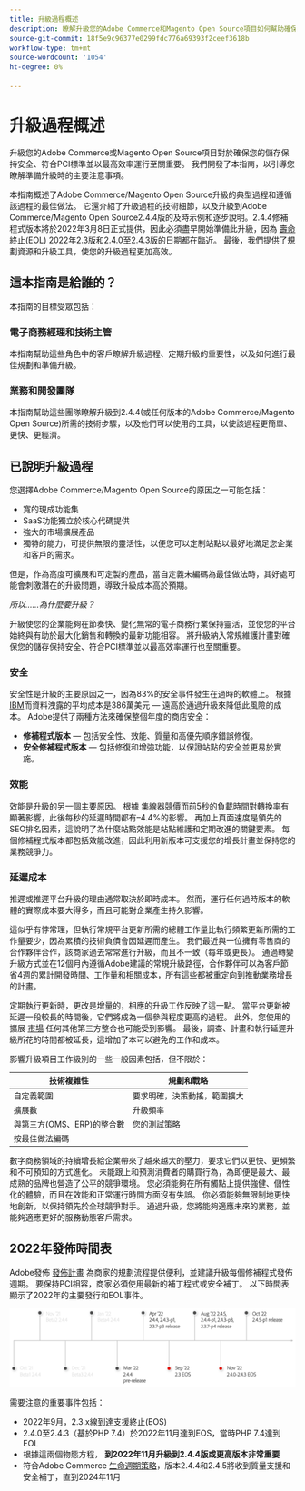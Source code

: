 ```yaml
---
title: 升級過程概述
description: 瞭解升級您的Adobe Commerce和Magento Open Source項目如何幫助確保店面的安全和高效運行。
source-git-commit: 18f5e9c96377e0299fdc776a69393f2ceef3618b
workflow-type: tm+mt
source-wordcount: '1054'
ht-degree: 0%

---
```



# 升級過程概述

升級您的Adobe Commerce或Magento Open Source項目對於確保您的儲存保持安全、符合PCI標準並以最高效率運行至關重要。 我們開發了本指南，以引導您瞭解準備升級時的主要注意事項。

本指南概述了Adobe Commerce/Magento Open Source升級的典型過程和遵循該過程的最佳做法。 它還介紹了升級過程的技術細節，以及升級到Adobe Commerce/Magento Open Source2.4.4版的及時示例和逐步說明。2.4.4修補程式版本將於2022年3月8日正式提供，因此必須盡早開始準備此升級，因為 [壽命終止(EOL)](https://devdocs.magento.com/release/lifecycle-policy.html) 2022年2.3版和2.4.0至2.4.3版的日期都在臨近。 最後，我們提供了規劃資源和升級工具，使您的升級過程更加高效。

## 這本指南是給誰的？

本指南的目標受眾包括：

### 電子商務經理和技術主管

本指南幫助這些角色中的客戶瞭解升級過程、定期升級的重要性，以及如何進行最佳規劃和準備升級。

### 業務和開發團隊

本指南幫助這些團隊瞭解升級到2.4.4(或任何版本的Adobe Commerce/Magento Open Source)所需的技術步驟，以及他們可以使用的工具，以使該過程更簡單、更快、更經濟。

## 已說明升級過程

您選擇Adobe Commerce/Magento Open Source的原因之一可能包括：

- 寬的現成功能集
- SaaS功能獨立於核心代碼提供
- 強大的市場擴展產品
- 獨特的能力，可提供無限的靈活性，以便您可以定制站點以最好地滿足您企業和客戶的需求。

但是，作為高度可擴展和可定製的產品，當自定義未編碼為最佳做法時，其好處可能會刺激潛在的升級問題，導致升級成本高於預期。

_所以……為什麼要升級？_

升級使您的企業能夠在節奏快、變化無常的電子商務行業保持靈活，並使您的平台始終與有助於最大化銷售和轉換的最新功能相容。 將升級納入常規維護計畫對確保您的儲存保持安全、符合PCI標準並以最高效率運行也至關重要。

### 安全

安全性是升級的主要原因之一，因為83%的安全事件發生在過時的軟體上。 根據 [IBM](https://www.ibm.com/security/data-breach)而資料洩露的平均成本是386萬美元 — 遠高於通過升級來降低此風險的成本。 Adobe提供了兩種方法來確保整個年度的商店安全：

- **修補程式版本** — 包括安全性、效能、質量和高優先順序錯誤修復。
- **安全修補程式版本** — 包括修復和增強功能，以保證站點的安全並更易於實施。

### 效能

效能是升級的另一個主要原因。 根據 [集線器競價](https://blog.hubspot.com/marketing/page-load-time-conversion-rates)而前5秒的負載時間對轉換率有顯著影響，此後每秒的延遲時間都有–4.4%的影響。 再加上頁面速度是領先的SEO排名因素，這說明了為什麼站點效能是站點維護和定期改進的關鍵要素。 每個修補程式版本都包括效能改進，因此利用新版本可支援您的增長計畫並保持您的業務競爭力。

### 延遲成本

推遲或推遲平台升級的理由通常取決於即時成本。 然而，運行任何過時版本的軟體的實際成本要大得多，而且可能對企業產生持久影響。

這似乎有悖常理，但執行常規平台更新所需的總體工作量比執行頻繁更新所需的工作量要少，因為累積的技術負債會因延遲而產生。 我們最近與一位擁有零售商的合作夥伴合作，該商家過去常常進行升級，而且不一致（每年或更長）。 通過轉變升級方式並在12個月內遵循Adobe建議的常規升級路徑，合作夥伴可以為客戶節省4週的累計開發時間、工作量和相關成本，所有這些都被重定向到推動業務增長的計畫。

定期執行更新時，更改是增量的，相應的升級工作反映了這一點。 當平台更新被延遲一段較長的時間後，它們將成為一個參與程度更高的過程。 此外，您使用的擴展 [市場](https://marketplace.magento.com/) 任何其他第三方整合也可能受到影響。 最後，調查、計畫和執行延遲升級所花的時間都被延長，這增加了本可以避免的工作和成本。

影響升級項目工作級別的一些一般因素包括，但不限於：

| 技術複雜性 | 規劃和戰略 |
|-----------------------------------------------------------|--------------------------------------------------------------|
| 自定義範圍 | 要求明確，決策動搖，範圍擴大 |
| 擴展數 | 升級頻率 |
| 與第三方(OMS、ERP)的整合數 | 您的測試策略 |
| 按最佳做法編碼 |  |

數字商務領域的持續增長給企業帶來了越來越大的壓力，要求它們以更快、更頻繁和不可預知的方式進化。 未能跟上和預測消費者的購買行為，為即便是最大、最成熟的品牌也營造了公平的競爭環境。 您必須能夠在所有觸點上提供強健、個性化的體驗，而且在效能和正常運行時間方面沒有失誤。 你必須能夠無限制地更快地創新，以保持領先於全球競爭對手。 通過升級，您將能夠適應未來的業務，並能夠適應更好的服務動態客戶需求。

## 2022年發佈時間表

Adobe發佈 [發佈計畫](https://devdocs.magento.com/release/) 為商家的規劃流程提供便利，並建議升級每個修補程式發佈週期。 要保持PCI相容，商家必須使用最新的補丁程式或安全補丁。 以下時間表顯示了2022年的主要發行和EOL事件。

![](../assets/upgrade-guide/2022-release-timeline.png)

需要注意的重要事件包括：

- 2022年9月，2.3.x線到達支援終止(EOS)
- 2.4.0至2.4.3（基於PHP 7.4）於2022年11月達到EOS，當時PHP 7.4達到EOL
- 根據這兩個物態方程， **到2022年11月升級到2.4.4版或更高版本非常重要**
- 符合Adobe Commerce [生命週期策略](https://devdocs.magento.com/release/lifecycle-policy.html)，版本2.4.4和2.4.5將收到質量支援和安全補丁，直到2024年11月
